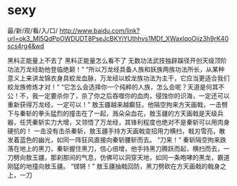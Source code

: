 # sexy
最/新/观/看/入/口/ http://www.baidu.com/link?url=ok3_Ml5QdPpOWDUDT8PseJcBKYiYUthhvs1MDf_XWaxIqoOiiz3h9rK40scs4rg4&wd

黑料正能量上不去了 黑料正能量怎么看不了 无数功法武技独辟蹊径开创天级顶阶功法万龙经助他登临绝巅！” “所以万龙经具备人族和妖族两族功法所长，从某种意义上来讲龙锦衣身具蛟龙血脉，万龙经以蛟龙族功法为主干，它应当更适合我们蛟龙族修炼才对！” “它怎么会选择你一个纯粹的人族，怎么会呢？天道是何其不公！不，我一定要杀你了，杀了你之后吞噬你的血肉，侵蚀你的识海，一定还可以重新获得万龙经，一定可以！” 敖玉疆越来越癫狂，他隔空拘来方天画戟，一击劈下与秦斩的拳头猛烈的撞击在了一起，溅朵朵血花，敖玉疆的方天画戟是天级兵器，任凭秦斩实力大增，又领悟了万龙经，其锋利程度也绝对不是秦斩可以用肉身硬抗的！ 一击没有击杀秦斩，敖玉疆手持方天画戟变招用力横扫，戟刃雪亮，散发着蓝色的幽光，如同一阵狂风直接向秦斩腰斩而去。 “刀来！” 秦斩隔空拘来跌落在地上的黑刀，秦斩握住黑刀，信心倍增，他手持黑刀腾跃而起，横扫而去，一刀劈向敖玉疆，那刹那间的气息，仿佛可以洞穿天地，如同一条咆哮的黑龙，霸道刚猛的地撞向敖玉疆。 “铿锵！” 敖玉疆抽戟回防，黑刀劈砍在方天画戟的戟身之上，一刀

